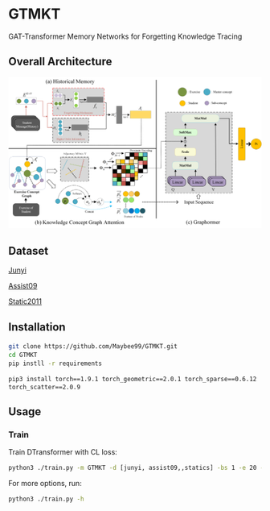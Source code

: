 # GTMKT
GAT-Transformer Memory Networks for Forgetting Knowledge Tracing

## Overall Architecture
![图片](./GTMKT/GTMKT.png)

## Dataset
[Junyi](https://pslcdatashop.web.cmu.edu/DatasetInfo?datasetId=1198)

[Assist09](https://sites.google.com/site/assistmentsdata/home/2009-2010-assistment-data)

[Static2011](https://pslcdatashop.web.cmu.edu/DatasetInfo?datasetId=507)

## Installation

```bash
git clone https://github.com/Maybee99/GTMKT.git
cd GTMKT
pip instll -r requirements
```

```
pip3 install torch==1.9.1 torch_geometric==2.0.1 torch_sparse==0.6.12 torch_scatter==2.0.9
```
## Usage

### Train

Train DTransformer with CL loss:

```bash
python3 ./train.py -m GTMKT -d [junyi, assist09,,statics] -bs 1 -e 20 -lr 0.003
```

For more options, run:

```bash
python3 ./train.py -h
```